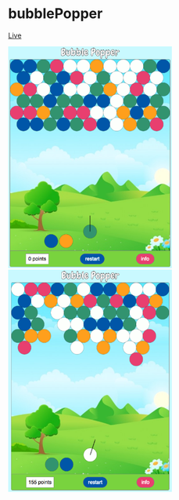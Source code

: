 # bubblePopper

[Live](http://reedwilliams24.github.io/bubblePopper)

<img src="https://raw.githubusercontent.com/reedwilliams24/bubblePopper/master/docs/screen_shot_1.png" width='335.4' height='452.4'>

<img src="https://raw.githubusercontent.com/reedwilliams24/bubblePopper/master/docs/screen_shot_2.png" width='335.4' height='452.4'>
